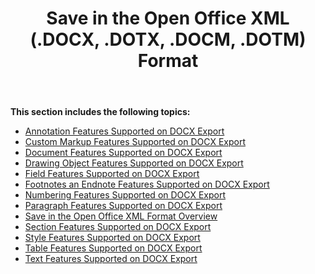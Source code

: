 ﻿---
title: Save in the Open Office XML (.DOCX, .DOTX, .DOCM, .DOTM) Format
description: "Aspose.Words for Java allows you to work with various features supported when saving to Open Office XML 2007 and 2010 format."
type: docs
weight: 110
url: /java/save-in-the-open-office-xml-docx-dotx-docm-dotm-format/
---

**This section includes the following topics:** 

- [Annotation Features Supported on DOCX Export](/words/java/annotation-features-supported-on-docx-export/)
- [Custom Markup Features Supported on DOCX Export](/words/java/custom-markup-features-supported-on-docx-export/)
- [Document Features Supported on DOCX Export](/words/java/document-features-supported-on-docx-export/)
- [Drawing Object Features Supported on DOCX Export](/words/java/drawing-object-features-supported-on-docx-export/)
- [Field Features Supported on DOCX Export](/words/java/field-features-supported-on-docx-export/)
- [Footnotes an Endnote Features Supported on DOCX Export](/words/java/footnotes-an-endnote-features-supported-on-docx-export/)
- [Numbering Features Supported on DOCX Export](/words/java/numbering-features-supported-on-docx-export/)
- [Paragraph Features Supported on DOCX Export](/words/java/paragraph-features-supported-on-docx-export/)
- [Save in the Open Office XML Format Overview](/words/java/save-in-the-open-office-xml-format-overview/)
- [Section Features Supported on DOCX Export](/words/java/section-features-supported-on-docx-export/)
- [Style Features Supported on DOCX Export](/words/java/style-features-supported-on-docx-export/)
- [Table Features Supported on DOCX Export](/words/java/table-features-supported-on-docx-export/)
- [Text Features Supported on DOCX Export](/words/java/text-features-supported-on-docx-export/)
